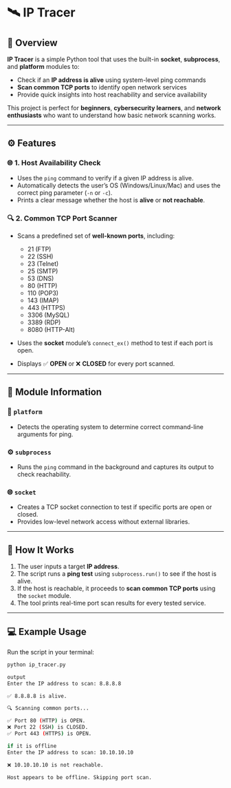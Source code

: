 # 🛰️ IP Tracer

## 📘 Overview
**IP Tracer** is a simple Python tool that uses the built-in **socket**, **subprocess**, and **platform** modules to:
- Check if an **IP address is alive** using system-level ping commands  
- **Scan common TCP ports** to identify open network services  
- Provide quick insights into host reachability and service availability  

This project is perfect for **beginners**, **cybersecurity learners**, and **network enthusiasts** who want to understand how basic network scanning works.

---

## ⚙️ Features

### 🌐 1. Host Availability Check
- Uses the `ping` command to verify if a given IP address is alive.  
- Automatically detects the user’s OS (Windows/Linux/Mac) and uses the correct ping parameter (`-n` or `-c`).  
- Prints a clear message whether the host is **alive** or **not reachable**.

### 🔍 2. Common TCP Port Scanner
- Scans a predefined set of **well-known ports**, including:
  - 21 (FTP)
  - 22 (SSH)
  - 23 (Telnet)
  - 25 (SMTP)
  - 53 (DNS)
  - 80 (HTTP)
  - 110 (POP3)
  - 143 (IMAP)
  - 443 (HTTPS)
  - 3306 (MySQL)
  - 3389 (RDP)
  - 8080 (HTTP-Alt)  

- Uses the **socket** module’s `connect_ex()` method to test if each port is open.  
- Displays ✅ **OPEN** or ❌ **CLOSED** for every port scanned.

---

## 🧠 Module Information

### 🧩 `platform`
- Detects the operating system to determine correct command-line arguments for ping.

### ⚙️ `subprocess`
- Runs the `ping` command in the background and captures its output to check reachability.

### 🌐 `socket`
- Creates a TCP socket connection to test if specific ports are open or closed.  
- Provides low-level network access without external libraries.

---

## 🧩 How It Works
1. The user inputs a target **IP address**.  
2. The script runs a **ping test** using `subprocess.run()` to see if the host is alive.  
3. If the host is reachable, it proceeds to **scan common TCP ports** using the `socket` module.  
4. The tool prints real-time port scan results for every tested service.  

---

## 💻 Example Usage

Run the script in your terminal:
```bash
python ip_tracer.py

output
Enter the IP address to scan: 8.8.8.8

✅ 8.8.8.8 is alive.

🔍 Scanning common ports...

✅ Port 80 (HTTP) is OPEN.
❌ Port 22 (SSH) is CLOSED.
✅ Port 443 (HTTPS) is OPEN.

if it is offline
Enter the IP address to scan: 10.10.10.10

❌ 10.10.10.10 is not reachable.

Host appears to be offline. Skipping port scan.

